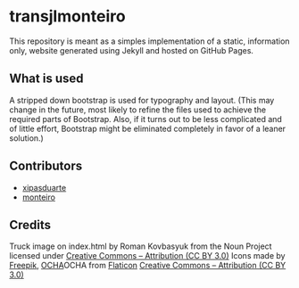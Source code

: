 transjlmonteiro
===============

This repository is meant as a simples implementation of a static, information only, website generated using Jekyll and hosted on GitHub Pages.

## What is used
A stripped down bootstrap is used for typography and layout. (This may change in the future, most likely to refine the files used to achieve the required parts of Bootstrap. Also, if it turns out to be less complicated and of little effort, Bootstrap might be eliminated completely in favor of a leaner solution.)

## Contributors
* [xipasduarte](http://xipasduarte.github.com)
* [monteiro](http://monteiro.github.com)

## Credits
Truck image on index.html by Roman Kovbasyuk from the Noun Project licensed under [Creative Commons – Attribution (CC BY 3.0)](http://creativecommons.org/licenses/by/3.0/us/)
Icons made by [Freepik](http://www.freepik.com), [OCHA](http://www.unocha.org)OCHA from [Flaticon](http://www.flaticon.com)    [Creative Commons – Attribution (CC BY 3.0)](http://creativecommons.org/licenses/by/3.0)
